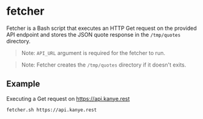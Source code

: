 # fetcher

Fetcher is a Bash script that executes an HTTP Get request on the provided
API endpoint and stores the JSON quote response in the `/tmp/quotes`
directory.

> Note: `API_URL` argument is required for the fetcher to run.

> Note: Fetcher creates the `/tmp/quotes` directory if it doesn't exits.

## Example

Executing a Get request on https://api.kanye.rest
```bash
fetcher.sh https://api.kanye.rest
```
